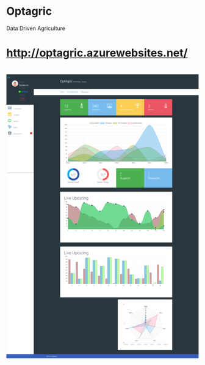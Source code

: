 # Optagric
Data Driven Agriculture
<h1> <a href="http://optagric.azurewebsites.net/" target="_blank"> http://optagric.azurewebsites.net/ </a><h1>
<img src="https://raw.githubusercontent.com/KursatCAKAL/Optagric/master/Page.png">
